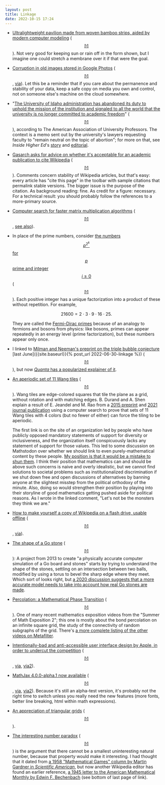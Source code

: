 ```yaml
---
layout: post
title: Linkage
date: 2022-10-15 17:24
---
```

* [Ultralightweight pavilion made from woven bamboo strips, aided by modern computer modeling](https://actu.epfl.ch/news/age-old-technique-enhanced-by-computer-modeling/) <span style="white-space:nowrap">([$$\mathbb{M}$$](https://mathstodon.xyz/@11011110/109097228519637153)).</span> Not very good for keeping sun or rain off in the form shown, but I imagine one could stretch a membrane over it if that were the goal.

* [Corruption in old images stored in Google Photos](https://support.google.com/photos/thread/180787712/corrupted-photos) <span style="white-space:nowrap">([$$\mathbb{M}$$](https://mathstodon.xyz/@11011110/109104810612333424),</span> [via](https://news.ycombinator.com/item?id=32970623)). Let this be a reminder that if you care about the permanence and stability of your data, keep a safe copy on media you own and control, not on someone else's machine on the cloud somewhere.

* "[The University of Idaho administration has abandoned its duty to uphold the mission of the institution and signaled to all the world that the university is no longer committed to academic freedom](https://www.aaup.org/news/university-idaho-should-rescind-guidance-speech-about-abortion)" <span style="white-space:nowrap">([$$\mathbb{M}$$](https://mathstodon.xyz/@11011110/109108400913458700)),</span> according to The American Association of University Professors. The context is a memo sent out by the university's lawyers requesting faculty to "remain neutral on the topic of abortion"; for more on that, see _Inside Higher Ed_'s [story](https://www.insidehighered.com/news/2022/09/27/university-tells-professors-stay-neutral-abortion) and [editorial](https://www.insidehighered.com/quicktakes/2022/09/30/aaup-u-idaho-should-rescind-guidance-abortion-speech).

* [Gasarch asks for advice on whether it's acceptable for an academic publication to cite Wikipedia](http://blog.computationalcomplexity.org/2022/10/is-it-okay-for-paper-or-book-to-say-for.html) <span style="white-space:nowrap">([$$\mathbb{M}$$](https://mathstodon.xyz/@11011110/109113654779787003)).</span> Comments concern stability of Wikipedia articles, but that's easy: every article has "cite this page" in the toolbar with sample citations that permalink stable versions. The bigger issue is the purpose of the citation. As background reading: fine. As credit for a figure: necessary. For a technical result: you should probably follow the references to a more-primary source.

* [Computer search for faster matrix multiplication algorithms](https://www.deepmind.com/blog/discovering-novel-algorithms-with-alphatensor) <span style="white-space:nowrap">([$$\mathbb{M}$$](https://mathstodon.xyz/@j2kun/109116859743991084),</span> [see also](https://cp4space.hatsya.com/2022/10/06/matrix-multiplication-update/)).

* In place of the prime numbers, consider [the numbers $$p^{2^k}$$ for $$p$$ prime and integer $$i\ge 0$$](http://oeis.org/A050376) <span style="white-space:nowrap">([$$\mathbb{M}$$](https://mathstodon.xyz/@11011110/109119821643711856)).</span> Each positive integer has a unique factorization into a product of these without repetition. For example,

  $$21600 = 2\cdot 3\cdot 9\cdot 16\cdot 25.$$

  They are called the [Fermi–Dirac primes](https://en.wikipedia.org/wiki/Fermi%E2%80%93Dirac_prime) because of an analogy to fermions and bosons from physics: like bosons, primes can appear repeatedly in an energy level (prime factorization), but these numbers appear only once.

* I linked to [Milman and Neeman's preprint on the triple bubble conjecture](https://arxiv.org/abs/2205.09102) [last June]({{site.baseurl}}{% post_url 2022-06-30-linkage %}) <span style="white-space:nowrap">([$$\mathbb{M}$$](https://mathstodon.xyz/@11011110/109131239935449901)),</span> but now [_Quanta_ has a popularized explainer of it](https://www.quantamagazine.org/monumental-math-proof-solves-triple-bubble-problem-and-more-20221006/).

* [An aperiodic set of 11 Wang tiles](https://amathr.org/an-aperiodic-set-of-eleven-wang-tiles/) <span style="white-space:nowrap">([$$\mathbb{M}$$](https://mathstodon.xyz/@11011110/109136741064182404)).</span> Wang tiles are edge-colored squares that tile the plane as a grid, without rotation and with matching edges. B. Durand and A. Shen explain a result of E. Jeandel and M. Rao from a [2015 preprint](https://arxiv.org/abs/1506.06492) and [2021 journal publication](https://amathr.org/an-aperiodic-set-of-eleven-wang-tiles/) using a computer search to prove that sets of 11 Wang tiles with 4 colors (but no fewer of either) can force the tiling to be aperiodic.

  The first link is on the site of an organization led by people who have publicly opposed mandatory statements of support for diversity or inclusiveness, and the organization itself conspicuously lacks any statement of support for those values. This led to some discussion on Mathstodon over whether we should link to even purely-mathematical content by these people. [My position is that it would be a mistake to shun them](https://mathstodon.xyz/@11011110/109144568072282691). I think their position that mathematics can and should be above such concerns is naive and overly idealistic, but we cannot find solutions to societal problems such as institutionalized discrimination if we shut down free and open discussions of alternatives by banning anyone at the slightest misstep from the political orthodoxy of the minute. Also, doing so would strengthen their position by playing into their storyline of good mathematics getting pushed aside for political reasons. As I wrote in the linked comment, "Let's not be the monsters they think we are."

* [How to make yourself a copy of Wikipedia on a flash drive, usable offline](https://planetofthepaul.com/wikipedia-download-usb-flash/) <span style="white-space:nowrap">([$$\mathbb{M}$$](https://mathstodon.xyz/@11011110/109142543607772779),</span> [via](https://news.ycombinator.com/item?id=33114107)).

* [The shape of a Go stone](https://gafferongames.com/post/shape_of_the_go_stone/) <span style="white-space:nowrap">([$$\mathbb{M}$$](https://mathstodon.xyz/@11011110/109147037847419575)):</span> A project from 2013 to create "a physically accurate computer simulation of a Go board and stones" starts by trying to understand the shape of the stones, settling on an intersection between two balls, modified by using a torus to bevel the sharp edge where they meet. Which sort of looks right, but [a 2020 discussion suggests that a more accurate model needs to take into account how real Go stones are made](https://forums.online-go.com/t/the-shape-of-the-stones/27557).

* [Percolation: a Mathematical Phase Transition](https://www.youtube.com/watch?v=a-767WnbaCQ
) <span style="white-space:nowrap">([$$\mathbb{M}$$](https://mathstodon.xyz/@11011110/109153531832896359)).</span> One of many recent mathematics exposition videos from the "Summer of Math Exposition 2"; this one is mostly about the bond percolation on an infinite square grid, the study of the connectivity of random subgraphs of the grid. There's [a more complete listing of the other videos on Metafilter](https://www.metafilter.com/196698/Summer-of-Math-Exposition-2).

* [Intentionally-bad and anti-accessible user interface design by Apple, in order to undercut the competition](https://uxdesign.cc/how-apple-makes-you-think-green-bubbles-gross-e03b52b12fed) <span style="white-space:nowrap">([$$\mathbb{M}$$](https://mathstodon.xyz/@11011110/109156160184481951),</span> [via](https://boingboing.net/2022/10/12/apple-intentionally-made-the-green-chat-bubbles-of-android-text-messages-look-gross.html), [via2](https://news.ycombinator.com/item?id=33176668)).

* [MathJax 4.0.0-alpha.1 now available](https://github.com/mathjax/MathJax-src/releases/tag/4.0.0-alpha.1) <span style="white-space:nowrap">([$$\mathbb{M}$$](https://mathstodon.xyz/@11011110/109165272680486533),</span> [via](https://groups.google.com/g/mathjax-users/c/WhMiWK9Ld7k?pli=1), [via2](https://www.ams.org/news?news_id=7098)). Because it's still an alpha-test version, it's probably not the right time to switch unless you really need the new features (more fonts, better line breaking, html within math expressions).

* [An appreciation of triangular grids](https://www.boristhebrave.com/2021/05/23/triangle-grids/) <span style="white-space:nowrap">([$$\mathbb{M}$$](https://mathstodon.xyz/@jsiehler/109166889958867986)).</span>

* [The interesting number paradox](https://en.wikipedia.org/wiki/Interesting_number_paradox) <span style="white-space:nowrap">([$$\mathbb{M}$$](https://mathstodon.xyz/@11011110/109173873212315062))</span> is the argument that there cannot be a smallest uninteresting natural number, because that property would make it interesting. I had thought that it dated from [a 1958 "Mathematical Games" column by Martin Gardner in _Scientific American_](https://www.jstor.org/stable/24942039), but now another Wikipedia editor has found an earlier reference, [a 1945 letter to the American Mathematical Monthly by Edwin F. Bechenbach](https://doi.org/10.2307/2305682) (see bottom of last page of link).